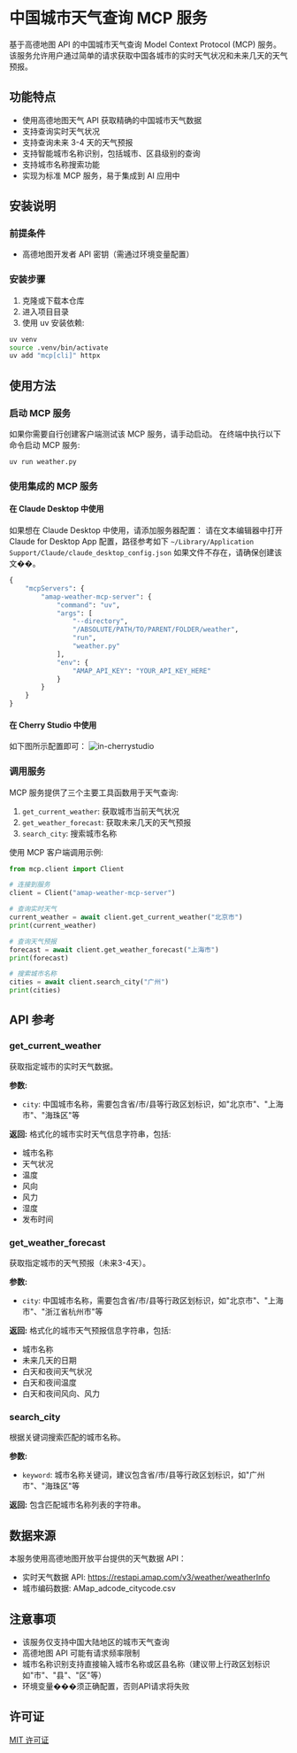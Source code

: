 # 中国城市天气查询 MCP 服务

基于高德地图 API 的中国城市天气查询 Model Context Protocol (MCP) 服务。该服务允许用户通过简单的请求获取中国各城市的实时天气状况和未来几天的天气预报。

## 功能特点

- 使用高德地图天气 API 获取精确的中国城市天气数据
- 支持查询实时天气状况
- 支持查询未来 3-4 天的天气预报
- 支持智能城市名称识别，包括城市、区县级别的查询
- 支持城市名称搜索功能
- 实现为标准 MCP 服务，易于集成到 AI 应用中

## 安装说明

### 前提条件

- 高德地图开发者 API 密钥（需通过环境变量配置）

### 安装步骤

1. 克隆或下载本仓库
2. 进入项目目录
3. 使用 uv 安装依赖:

```bash
uv venv
source .venv/bin/activate
uv add "mcp[cli]" httpx
```

## 使用方法

### 启动 MCP 服务

如果你需要自行创建客户端测试该 MCP 服务，请手动启动。
在终端中执行以下命令启动 MCP 服务:

```bash
uv run weather.py
```

### 使用集成的 MCP 服务

#### 在 Claude Desktop 中使用

如果想在 Claude Desktop 中使用，请添加服务器配置：
请在文本编辑器中打开 Claude for Desktop App 配置，路径参考如下 `~/Library/Application Support/Claude/claude_desktop_config.json`
如果文件不存在，请确保创建该文��。

```python
{
    "mcpServers": {
        "amap-weather-mcp-server": {
            "command": "uv",
            "args": [
                "--directory",
                "/ABSOLUTE/PATH/TO/PARENT/FOLDER/weather",
                "run",
                "weather.py"
            ],
            "env": {
                "AMAP_API_KEY": "YOUR_API_KEY_HERE"
            }
        }
    }
}
```

#### 在 Cherry Studio 中使用

如下图所示配置即可：
![in-cherrystudio](https://r2.nyaashino.com/docs/imgs/amap-weather-mcp-server/use-in-cherrystudio.png)

### 调用服务

MCP 服务提供了三个主要工具函数用于天气查询:

1. `get_current_weather`: 获取城市当前天气状况
2. `get_weather_forecast`: 获取未来几天的天气预报
3. `search_city`: 搜索城市名称

使用 MCP 客户端调用示例:

```python
from mcp.client import Client

# 连接到服务
client = Client("amap-weather-mcp-server")

# 查询实时天气
current_weather = await client.get_current_weather("北京市")
print(current_weather)

# 查询天气预报
forecast = await client.get_weather_forecast("上海市")
print(forecast)

# 搜索城市名称
cities = await client.search_city("广州")
print(cities)
```

## API 参考

### get_current_weather

获取指定城市的实时天气数据。

**参数:**

- `city`: 中国城市名称，需要包含省/市/县等行政区划标识，如"北京市"、"上海市"、"海珠区"等

**返回:**
格式化的城市实时天气信息字符串，包括:

- 城市名称
- 天气状况
- 温度
- 风向
- 风力
- 湿度
- 发布时间

### get_weather_forecast

获取指定城市的天气预报（未来3-4天）。

**参数:**

- `city`: 中国城市名称，需要包含省/市/县等行政区划标识，如"北京市"、"上海市"、"浙江省杭州市"等

**返回:**
格式化的城市天气预报信息字符串，包括:

- 城市名称
- 未来几天的日期
- 白天和夜间天气状况
- 白天和夜间温度
- 白天和夜间风向、风力

### search_city

根据关键词搜索匹配的城市名称。

**参数:**

- `keyword`: 城市名称关键词，建议包含省/市/县等行政区划标识，如"广州市"、"海珠区"等

**返回:**
包含匹配城市名称列表的字符串。

## 数据来源

本服务使用高德地图开放平台提供的天气数据 API：

- 实时天气数据 API: <https://restapi.amap.com/v3/weather/weatherInfo>
- 城市编码数据: AMap_adcode_citycode.csv

## 注意事项

- 该服务仅支持中国大陆地区的城市天气查询
- 高德地图 API 可能有请求频率限制
- 城市名称识别支持直接输入城市名称或区县名称（建议带上行政区划标识如"市"、"县"、"区"等）
- 环境变量���须正确配置，否则API请求将失败

## 许可证

[MIT 许可证](LICENSE)
